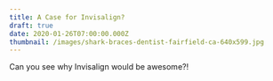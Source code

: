 ```yaml
---
title: A Case for Invisalign?
draft: true
date: 2020-01-26T07:00:00.000Z
thumbnail: /images/shark-braces-dentist-fairfield-ca-640x599.jpg
---
```

Can you see why Invisalign would be awesome?!